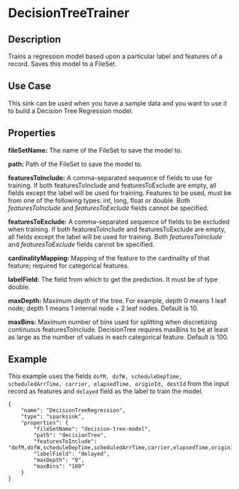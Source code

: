 # DecisionTreeTrainer


Description
-----------
Trains a regression model based upon a particular label and features of a record. Saves this model to a FileSet.

Use Case
--------
This sink can be used when you have a sample data and you want to use it to build a Decision Tree Regression model.

Properties
----------
**fileSetName:** The name of the FileSet to save the model to.

**path:** Path of the FileSet to save the model to.

**featuresToInclude:** A comma-separated sequence of fields to use for training. If both featuresToInclude and 
featuresToExclude are empty, all fields except the label will be used for training. Features to be used, must be from 
one of the following types: int, long, float or double. Both *featuresToInclude* and *featuresToExclude* fields cannot 
be specified.

**featuresToExclude:** A comma-separated sequence of fields to be excluded when training. If both featuresToInclude and 
featuresToExclude are empty, all fields except the label will be used for training. Both *featuresToInclude* and 
*featuresToExclude* fields cannot be specified.

**cardinalityMapping:** Mapping of the feature to the cardinality of that feature; required for categorical features.

**labelField:** The field from which to get the prediction. It must be of type double.

**maxDepth:** Maximum depth of the tree.
For example, depth 0 means 1 leaf node; depth 1 means 1 internal node + 2 leaf nodes. Default is 10.

**maxBins:** Maximum number of bins used for splitting when discretizing continuous featuresToInclude. DecisionTree
requires maxBins to be at least as large as the number of values in each categorical feature. Default is 100.


Example
-------
This example uses the fields ``dofM, dofW, scheduleDepTime, scheduledArrTime, carrier, elapsedTime, originId, destId``
from the input record as features and ``delayed`` field as the label to train the model.

    {
        "name": "DecisionTreeRegression",
        "type": "sparksink",
        "properties": {
            "fileSetName": "decision-tree-model",
            "path": "decisionTree",
            "featuresToInclude": "dofM,dofW,scheduleDepTime,scheduledArrTime,carrier,elapsedTime,originId,destId",
            "labelField": "delayed",
            "maxDepth": "9",
            "maxBins": "100"
        }
    }
